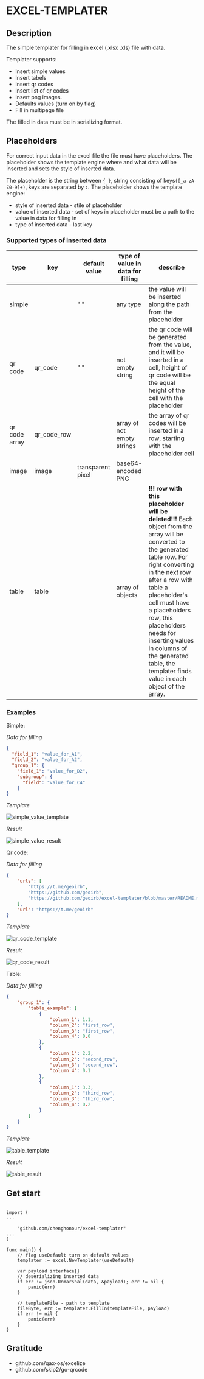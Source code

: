 # EXCEL-TEMPLATER

## Description

The simple templater for filling in excel (.xlsx .xls) file with data.

Templater supports:
* Insert simple values
* Insert tabels
* Insert qr codes
* Insert list of qr codes
* Insert png images.
* Defaults values (turn on by flag)
* Fill in multipage file

The filled in data must be in serializing format.

## Placeholders

For correct input data in the excel file the file must have placeholders. The placeholder shows the template engine where and what data will be inserted and sets the style of inserted data.

The placeholder is the string between `{ }`, string consisting of keys`([_a-zA-Z0-9]+)`, keys are separated by `:`.
The placeholder shows the template engine:
- style of inserted data - stile of placeholder
- value of inserted data - set of keys in placeholder must be a path to the value in data for filling in
- type of inserted data - last key

### Supported types of inserted data 

| type          | key         | default value | type of value in data for filling | describe                                                                                                                                                     |
|---------------|-------------|---------------|-----------------------------------|--------------------------------------------------------------------------------------------------------------------------------------------------------------|
| simple        |             | " "           | any type                          | the value will be inserted along the path from the placeholder                                                                                               |
| qr code       | qr_code     | " "           | not empty string                  | the qr code will be generated from the value, and it will be inserted in a cell, height of qr code will be the equal height of the cell with the placeholder |
| qr code array | qr_code_row |               | array of not empty strings        | the array of qr codes will be inserted in a row, starting with the placeholder cell                                                                          |
| image         | image       | transparent pixel    			| base64-encoded PNG |   
| table         | table       |                      			| array of objects   | __!!! row with this placeholder will be deleted!!!__ Each object from the array will be converted to the generated table row. For right converting in the next row after a row with table a placeholder's cell must have a placeholders row, this placeholders needs for inserting values in columns of the generated table, the templater finds value in each object of the array.|

### Examples 

Simple:

_Data for filling_

```json
{
  "field_1": "value_for_A1",
  "field_2": "value_for_A2",
  "group_1": {
    "field_1": "value_for_D2",
    "subgroup": {
      "field": "value_for_C4"
    }
}
```

_Template_

![simple_value_template](images/simple_value_template.png)

_Result_

![simple_value_result](images/simple_value_result.png)

Qr code:

_Data for filling_

```json
{
  	"urls": [
		"https://t.me/geoirb",
		"https://github.com/geoirb",
		"https://github.com/geoirb/excel-templater/blob/master/README.md"
	],
	"url": "https://t.me/geoirb"
}
```

_Template_

![qr_code_template](images/qr_code_template.png)

_Result_

![qr_code_result](images/qr_code_result.png)


Table:

_Data for filling_

```json
{
	"group_1": {
		"table_example": [
			{
				"column_1": 1.1,
				"column_2": "first_row",
				"column_3": "first_row",
				"column_4": 0.0
			},
			{
				"column_1": 2.2,
				"column_2": "second_row",
				"column_3": "second_row",
				"column_4": 0.1
			},
			{
				"column_1": 3.3,
				"column_2": "third_row",
				"column_3": "third_row",
				"column_4": 0.2
			}
		]
	}
}
```

_Template_

![table_template](images/table_template.png)

_Result_

![table_result](images/table_result.png)


## Get start

```golang

import (
...

	"github.com/chenghonour/excel-templater"
...
)

func main() {
	// flag useDefault turn on default values
	templater := excel.NewTemplater(useDefault)

	var payload interface{}
	// deserializing inserted data 
	if err := json.Unmarshal(data, &payload); err != nil {
		panic(err)
	}

	// templateFile - path to template
	fileByte, err := templater.FillIn(templateFile, payload)
	if err != nil {
		panic(err)
	}
}
```

## Gratitude

- github.com/qax-os/excelize
- github.com/skip2/go-qrcode